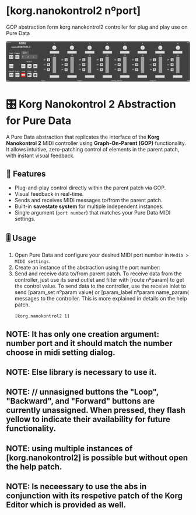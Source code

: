 # [korg.nanokontrol2 nºport]
GOP abstraction form korg nanokontrol2 controller for plug and play use on Pure Data

![Nanokontrol2 in Pure Data](gui.jpg)


 # 🎛️ Korg Nanokontrol 2 Abstraction for Pure Data

A Pure Data abstraction that replicates the interface of the **Korg Nanokontrol 2** MIDI controller using **Graph-On-Parent (GOP)** functionality. It allows intuitive, zero-patching control of elements in the parent patch, with instant visual feedback.

## 🚀 Features

- Plug-and-play control directly within the parent patch via GOP.
- Visual feedback in real-time.
- Sends and receives MIDI messages to/from the parent patch.
- Built-in **savestate system** for multiple independent instances.
- Single argument (`port number`) that matches your Pure Data MIDI settings.

## 🎚️ Usage

1. Open Pure Data and configure your desired MIDI port number in `Media > MIDI settings`.
2. Create an instance of the abstraction using the port number:
3. Send and receive data to/from parent patch. To receive data from the controller, just use its send outlet and filter with [route nºparam] to get the control value. To send data to the controller, use the receive inlet to send [param_set nºparam value( or [param_label nºparam name_param( messages to the controller. This is more explained in details on the help patch. 
   ```pd
   [korg.nanokontrol2 1]
## NOTE: It has only one creation argument: number port and it should match the number choose in midi setting dialog.
## NOTE: Else library is necessary to use it.
## NOTE: // unnasigned buttons the "Loop", "Backward", and "Forward" buttons are currently unassigned. When pressed, they flash yellow to indicate their availability for future functionality.
## NOTE: using multiple instances of [korg.nanokontrol2] is possible but without open the help patch. 
## NOTE: Is neceessary to use the abs in conjunction with its respetive patch of the Korg Editor which is provided as well. 
